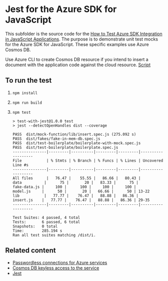 # Jest for the Azure SDK for JavaScript

This subfolder is the source code for the [How to Test Azure SDK Integration in JavaScript Applications](https://learn.microsoft.com/azure/developer/javascript/sdk/test-sdk-integration). The purpose is to demonstrate unit test mocks for the Azure SDK for JavaScript. These specific examples use Azure Cosmos DB. 

Use Azure CLI to create Cosmos DB resource if you intend to insert a document with the application code against the cloud resource. [Script](../scripts/create-cosmos-db-resources.sh)

## To run the test

1. `npm install`
2. `npm run build`
3. `npm test`

    ```console
    > test-with-jest@1.0.0 test
    > jest --detectOpenHandles dist --coverage

    PASS  dist/mock-function/lib/insert.spec.js (275.092 s)
    PASS  dist/fakes/fake-in-mem-db.spec.js
    PASS  dist/test-boilerplate/boilerplate-with-mock.spec.js
    PASS  dist/test-boilerplate/boilerplate.spec.js
    ---------------|---------|----------|---------|---------|-------------------
    File           | % Stmts | % Branch | % Funcs | % Lines | Uncovered Line #s 
    ---------------|---------|----------|---------|---------|-------------------
    All files      |   76.47 |    55.55 |   86.66 |   80.43 |                   
    data          |      75 |       20 |   83.33 |      75 |                   
    fake-data.js |     100 |      100 |     100 |     100 |                   
    model.js     |      50 |       20 |   66.66 |      50 | 13-22             
    lib           |   77.77 |    76.47 |   88.88 |   86.36 |                   
    insert.js    |   77.77 |    76.47 |   88.88 |   86.36 | 29-35             
    ---------------|---------|----------|---------|---------|-------------------

    Test Suites: 4 passed, 4 total
    Tests:       6 passed, 6 total
    Snapshots:   0 total
    Time:        285.194 s
    Ran all test suites matching /dist/i.
    ```

## Related content

* [Passwordless connections for Azure services](https://learn.microsoft.com/azure/developer/intro/passwordless-overview)
* [Cosmos DB keyless access to the service](https://learn.microsoft.com/azure/cosmos-db/role-based-access-control)
* [Jest](https://jestjs.io/)